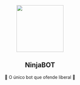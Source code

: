 <div align="center"> <img src="https://i.imgur.com/wxSdIZv.png" width="150px"></img></div>
<div align="center"><h2>NinjaBOT</h2>
🤖 O único bot que ofende liberal 🤖
</div>
<br>
